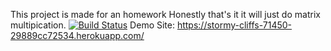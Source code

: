 This project is made for an homework
Honestly that's it it will just do matrix multipication.
[![Build Status](https://app.travis-ci.com/ktarikn/myDemoApp.svg?token=zDwyWypMEaZerbNgmT2s&branch=master)](https://app.travis-ci.com/ktarikn/myDemoApp)
Demo Site: https://stormy-cliffs-71450-29889cc72534.herokuapp.com/